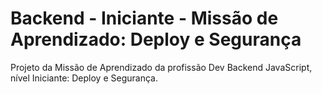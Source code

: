 # Backend - Iniciante - Missão de Aprendizado: Deploy e Segurança
Projeto da Missão de Aprendizado da profissão Dev Backend JavaScript, nível Iniciante: Deploy e Segurança.
